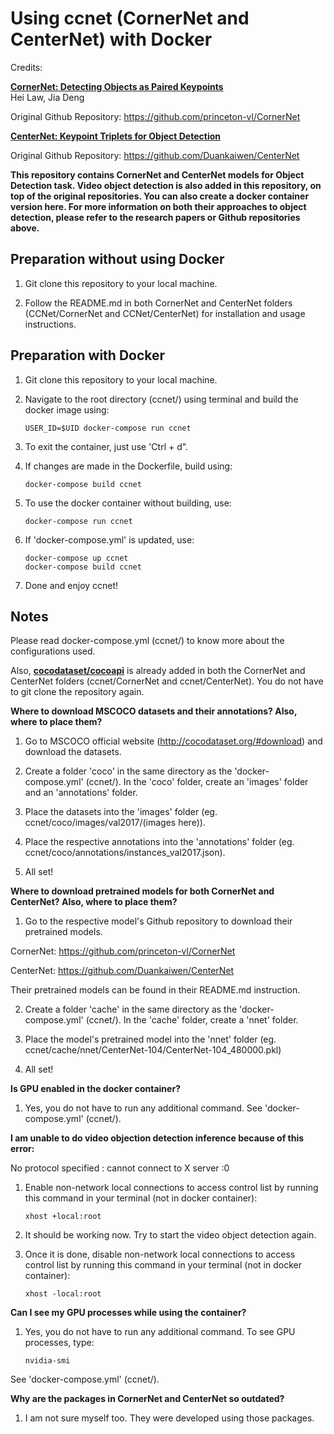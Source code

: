 # Using ccnet (CornerNet and CenterNet) with Docker
Credits:

[**CornerNet: Detecting Objects as Paired Keypoints**](https://arxiv.org/abs/1808.01244)  
Hei Law, Jia Deng

Original Github Repository: https://github.com/princeton-vl/CornerNet

[**CenterNet: Keypoint Triplets for Object Detection**](https://arxiv.org/abs/1904.08189)

Original Github Repository: https://github.com/Duankaiwen/CenterNet

**This repository contains CornerNet and CenterNet models for Object Detection task. Video object detection is also added in this repository, on top of the original repositories. You can also create a docker container version here. For more information on both their approaches to object detection, please refer to the research papers or Github repositories above.**

## Preparation without using Docker

1. Git clone this repository to your local machine.

2. Follow the README.md in both CornerNet and CenterNet folders (CCNet/CornerNet and CCNet/CenterNet) for installation and usage instructions.

## Preparation with Docker

1. Git clone this repository to your local machine.

2. Navigate to the root directory (ccnet/) using terminal and build the docker image using:

    ```
    USER_ID=$UID docker-compose run ccnet
    ```

3. To exit the container, just use 'Ctrl + d".

4. If changes are made in the Dockerfile, build using:

    ```
    docker-compose build ccnet
    ```

5. To use the docker container without building, use:

    ```
    docker-compose run ccnet
    ```

6. If 'docker-compose.yml' is updated, use:

    ```
    docker-compose up ccnet
    docker-compose build ccnet
    ```

7. Done and enjoy ccnet!

## Notes

Please read docker-compose.yml (ccnet/) to know more about the configurations used. 

Also, [**cocodataset/cocoapi**](https://github.com/cocodataset/cocoapi) is already added in both the CornerNet and CenterNet folders (ccnet/CornerNet and ccnet/CenterNet). You do not have to git clone the repository again.

**Where to download MSCOCO datasets and their annotations? Also, where to place them?**

1. Go to MSCOCO official website (http://cocodataset.org/#download) and download the datasets.

2. Create a folder 'coco' in the same directory as the 'docker-compose.yml' (ccnet/). In the 'coco' folder, create an 'images' folder and an 'annotations' folder.

3. Place the datasets into the 'images' folder (eg. ccnet/coco/images/val2017/(images here)).

4. Place the respective annotations into the 'annotations' folder (eg. ccnet/coco/annotations/instances_val2017.json).

5. All set!

**Where to download pretrained models for both CornerNet and CenterNet? Also, where to place them?**

1. Go to the respective model's Github repository to download their pretrained models.

CornerNet: https://github.com/princeton-vl/CornerNet

CenterNet: https://github.com/Duankaiwen/CenterNet

Their pretrained models can be found in their README.md instruction.

2. Create a folder 'cache' in the same directory as the 'docker-compose.yml' (ccnet/). In the 'cache' folder, create a 'nnet' folder.

3. Place the model's pretrained model into the 'nnet' folder (eg. ccnet/cache/nnet/CenterNet-104/CenterNet-104_480000.pkl)

4. All set!

**Is GPU enabled in the docker container?**

1. Yes, you do not have to run any additional command. See 'docker-compose.yml' (ccnet/).

**I am unable to do video objection detection inference because of this error:**

No protocol specified
: cannot connect to X server :0

1.  Enable non-network local connections to access control list by running this command in your terminal (not in docker container):

    ```
    xhost +local:root
    ```

2. It should be working now. Try to start the video object detection again.

3. Once it is done, disable non-network local connections to access control list by running this command in your terminal (not in docker container):

    ```
    xhost -local:root
    ```

**Can I see my GPU processes while using the container?**

1. Yes, you do not have to run any additional command. To see GPU processes, type:

    ```
    nvidia-smi
    ```

See 'docker-compose.yml' (ccnet/).

**Why are the packages in CornerNet and CenterNet so outdated?**

1. I am not sure myself too. They were developed using those packages.